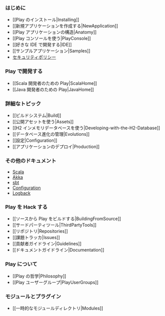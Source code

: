 <!--
### Getting started
-->
### はじめに

<!-- 
- [[Installing Play|Installing]]
- [[Creating a new application|NewApplication]]
- [[Anatomy of a Play application|Anatomy]]
- [[Using the Play console|PlayConsole]]
- [[Setting-up your preferred IDE|IDE]]
- [[Sample applications|Samples]]
- [Security policy](http://www.playframework.com/code/security)
-->
- [[Play のインストール|Installing]]
- [[新規アプリケーションを作成する|NewApplication]]
- [[Play アプリケーションの構造|Anatomy]]
- [[Play コンソールを使う|PlayConsole]]
- [[好きな IDE で開発する|IDE]]
- [[サンプルアプリケーション|Samples]]
- [セキュリティポリシー](http://www.playframework-ja.org/code/security)

<!--
### Working with Play
-->
### Play で開発する

<!--
- [[Play for Scala developers|ScalaHome]]
- [[Play for Java developers|JavaHome]]
-->
- [[Scala 開発者のための Play|ScalaHome]]
- [[Java 開発者のための Play|JavaHome]]

<!--
### Detailed topics
-->
### 詳細なトピック

<!-- 
- [[The Build system|Build]]
- [[Working with public assets|Assets]]
- [[Working with the in-memory H2 database|Developing-with-the-H2-Database]]
- [[Managing database evolutions|Evolutions]]
- [[Configuration|Configuration]]
- [[Deploying your application|Production]]
-->
- [[ビルドシステム|Build]]
- [[公開アセットを使う|Assets]]
- [[H2 インメモリデータベースを使う|Developing-with-the-H2-Database]]
- [[データベース進化の管理|Evolutions]]
- [[設定|Configuration]]
- [[アプリケーションのデプロイ|Production]]

<!--
### Additional documentation
-->
### その他のドキュメント

<!--
- [Scala](http://docs.scala-lang.org/)
- [Akka](http://akka.io/docs/)
- [sbt](http://www.scala-sbt.org/learn.html)
- [Configuration](https://github.com/typesafehub/config)
- [Logback](http://logback.qos.ch/documentation.html)
-->
- [Scala](http://docs.scala-lang.org/)
- [Akka](http://akka.io/docs/)
- [sbt](http://www.scala-sbt.org/learn.html)
- [Configuration](https://github.com/typesafehub/config)
- [Logback](http://logback.qos.ch/documentation.html)

<!-- 
### Hacking Play
-->
### Play を Hack する

<!--
- [[Building Play from source|BuildingFromSource]]
- [[3rd Party Tools|ThirdPartyTools]]
- [[Repositories|Repositories]]
- [[Issue tracker|Issues]]
- [[Contributor guidelines|Guidelines]]
- [[Documentation guidelines|Documentation]]
-->
- [[ソースから Play をビルドする|BuildingFromSource]]
- [[サードパーティツール|ThirdPartyTools]]
- [[リポジトリ|Repositories]]
- [[課題トラッカ|Issues]]
- [[貢献者ガイドライン|Guidelines]]
- [[ドキュメントガイドライン|Documentation]]

<!--
### About Play
-->
### Play について

<!--
- [[Play Philosophy|Philosophy]]
- [[Play User Groups|PlayUserGroups]]
-->
- [[Play の哲学|Philosophy]]
- [[Play ユーザーグループ|PlayUserGroups]]

<!--
### Modules and plugins
-->
### モジュールとプラグイン

<!--
- [[Temporary modules directory|Modules]]
-->
- [[一時的なモジュールディレクトリ|Modules]]
